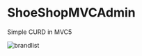 # ShoeShopMVCAdmin
Simple CURD in MVC5

![brandlist](https://github.com/rvi59/ShoeShopMVCAdmin/assets/51051764/1cff7014-271f-427a-b11c-3944a55f439a)
